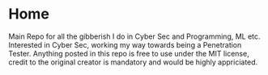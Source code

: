 # Home
Main Repo for all the gibberish I do in Cyber Sec and Programming, ML etc. 
Interested in Cyber Sec, working my way towards being a Penetration Tester.
Anything posted in this repo is free to use under the MIT license, credit to the original creator is mandatory and would be highly appriciated.
